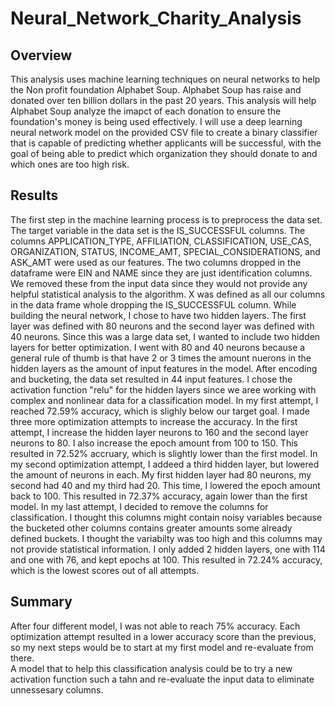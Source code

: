 # Neural_Network_Charity_Analysis

## Overview

This analysis uses machine learning techniques on neural networks to help the Non profit foundation Alphabet Soup. Alphabet Soup has raise and donated over ten billion dollars in the past 20 years.  This analysis will help Alphabet Soup analyze the imapct of each donation to ensure the foundation's money is being used effectively.  I will use a deep learning neural network model on the provided CSV file to create a binary classifier that is capable of predicting whether applicants will be successful, with the goal of being able to predict which organization they should donate to and which ones are too high risk.  


## Results

The first step in the machine learning process is to preprocess the data set.  The target variable in the data set is the IS_SUCCESSFUL columns.  The columns APPLICATION_TYPE, AFFILIATION, CLASSIFICATION, USE_CAS, ORGANIZATION, STATUS, INCOME_AMT, SPECIAL_CONSIDERATIONS, and ASK_AMT were used as our features.  The two columns dropped in the dataframe were EIN and NAME since they are just identification columns.  We removed these from the input data since they would not provide any helpful statistical analysis to the algorithm.  X was defined as all our columns in the data frame whole dropping the IS_SUCCESSFUL column.  While building the neural network, I chose to have two hidden layers.  The first layer was defined with 80 neurons and the second layer was defined with 40 neurons.  Since this was a large data set, I wanted to include two hidden layers for better optimization.  I went with 80 and 40 neurons because a general rule of thumb is that have 2 or 3 times the amount nuerons in the hidden layers as the amount of input features in the model.  After encoding and bucketing, the data set resulted in 44 input features.  I chose the activation function "relu" for the hidden layers since we aree working with complex and nonlinear data for a classification model.  In my first attempt, I reached 72.59% accuracy, which is slighly below our target goal.  I made three more optimization attempts to increase the accuracy.  In the first attempt, I increase the hidden layer neurons to 160 and the second layer neurons to 80.  I also increase the epoch amount from 100 to 150.  This resulted in 72.52% accruary, which is slightly lower than the first model.  In my second optimization attempt, I addeed a third hidden layer, but lowered the amount of neurons in each.  My first hidden layer had 80 neurons, my second had 40 and my third had 20.   This time, I lowered the epoch amount back to 100.  This resulted in 72.37% accuracy, again lower than the first model.  In my last attempt, I decided to remove the columns for classification.  I thought this columns might contain noisy variables because the bucketed other columns contains greater amounts some already defined buckets.  I thought the variabilty was too high and this columns may not provide statistical information. I only added 2 hidden layers, one  with 114 and one with 76, and kept epochs at 100.  This resulted in 72.24% accuracy, which is the lowest scores out of all attempts.

## Summary

After four different model, I was not able to reach 75% accuracy.  Each optimization attempt resulted in a lower accuracy score than the previous, so my next steps would be to start at my first model and re-evaluate from there.  
A model that to help this classification analysis could be to try a new activation function such a tahn and re-evaluate the input data to eliminate unnessesary columns. 
